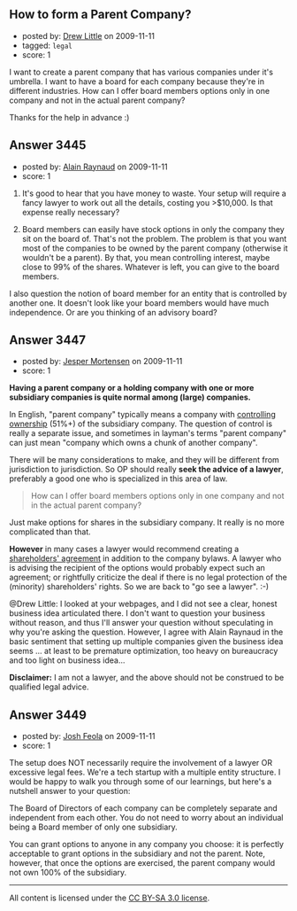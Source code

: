 ## How to form a Parent Company?

- posted by: [Drew Little](https://stackexchange.com/users/-1/1048-drew-little) on 2009-11-11
- tagged: `legal`
- score: 1

I want to create a parent company that has various companies under it's umbrella.  I want to have a board for each company because they're in different industries. How can I offer board members options only in one company and not in the actual parent company?

Thanks for the help in advance :)


## Answer 3445

- posted by: [Alain Raynaud](https://stackexchange.com/users/-1/502-alain-raynaud) on 2009-11-11
- score: 1

1. It's good to hear that you have money to waste. Your setup will require a fancy lawyer to work out all the details, costing you >$10,000. Is that expense really necessary?

2. Board members can easily have stock options in only the company they sit on the board of. That's not the problem. The problem is that you want most of the companies to be owned by the parent company (otherwise it wouldn't be a parent). By that, you mean controlling interest, maybe close to 99% of the shares. Whatever is left, you can give to the board members.

I also question the notion of board member for an entity that is controlled by another one. It doesn't look like your board members would have much independence. Or are you thinking of an advisory board?


## Answer 3447

- posted by: [Jesper Mortensen](https://stackexchange.com/users/-1/1261-jesper-mortensen) on 2009-11-11
- score: 1

<p><strong>Having a parent company or a holding company with one or more subsidiary companies is quite normal among (large) companies.</strong></p>

<p>In English, "parent company" typically means a company with <a href="http://en.wikipedia.org/wiki/Parent%5Fcompany" rel="nofollow">controlling ownership</a> (51%+) of the subsidiary company. The question of control is really a separate issue, and sometimes in layman's terms "parent company"  can just mean "company which owns a chunk of another company".</p>

<p>There will be many considerations to make, and they will be different from jurisdiction to jurisdiction. So OP should really <strong>seek the advice of a lawyer</strong>, preferably a good one who is specialized in this area of law.</p>

<blockquote>
  <p>How can I offer board members options only in one company and not in the actual parent company?</p>
</blockquote>

<p>Just make options for shares in the subsidiary company. It really is no more complicated than that.</p>

<p><strong>However</strong> in many cases a lawyer would recommend creating a <a href="http://en.wikipedia.org/wiki/Shareholders%27%5Fagreement" rel="nofollow">shareholders' agreement</a> in addition to the company bylaws. A lawyer who is advising the recipient of the options would probably expect such an agreement; or rightfully criticize the deal if there is no legal protection of the (minority) shareholders' rights. So we are back to "go see a lawyer". :-)</p>

<p>@Drew Little: I looked at your webpages, and I did not see a clear, honest business idea articulated there. I don't want to question your business without reason, and thus I'll answer your question without speculating in why you're asking the question. However, I agree with Alain Raynaud in the basic sentiment that setting up multiple companies given the business idea seems ... at least to be premature optimization, too heavy on bureaucracy and too light on business idea... </p>

<p><strong>Disclaimer:</strong> I am not a lawyer, and the above should not be construed to be qualified legal advice.</p>



## Answer 3449

- posted by: [Josh Feola](https://stackexchange.com/users/-1/1444-josh-feola) on 2009-11-11
- score: 1

The setup does NOT necessarily require the involvement of a lawyer OR excessive legal fees. We're a tech startup with a multiple entity structure. I would be happy to walk you through some of our learnings, but here's a nutshell answer to your question:

The Board of Directors of each company can be completely separate and independent from each other.  You do not need to worry about an individual being a Board member of only one subsidiary. 

You can grant options to anyone in any company you choose: it is perfectly acceptable to grant options in the subsidiary and not the parent.  Note, however, that once the options are exercised, the parent company would not own 100% of the subsidiary.



---

All content is licensed under the [CC BY-SA 3.0 license](https://creativecommons.org/licenses/by-sa/3.0/).
